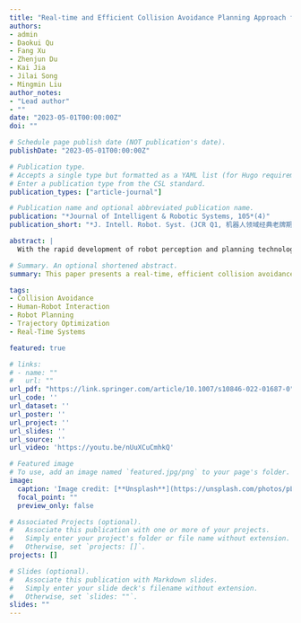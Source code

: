 ```yaml
---
title: "Real-time and Efficient Collision Avoidance Planning Approach for Safe Human-Robot Interaction"
authors:
- admin
- Daokui Qu
- Fang Xu
- Zhenjun Du
- Kai Jia
- Jilai Song
- Mingmin Liu
author_notes:
- "Lead author"
- ""
date: "2023-05-01T00:00:00Z"
doi: ""

# Schedule page publish date (NOT publication's date).
publishDate: "2023-05-01T00:00:00Z"

# Publication type.
# Accepts a single type but formatted as a YAML list (for Hugo requirements).
# Enter a publication type from the CSL standard.
publication_types: ["article-journal"]

# Publication name and optional abbreviated publication name.
publication: "*Journal of Intelligent & Robotic Systems, 105*(4)"
publication_short: "*J. Intell. Robot. Syst. (JCR Q1, 机器人领域经典老牌期刊)*"

abstract: |
  With the rapid development of robot perception and planning technology, robots are gradually getting rid of fixed fences and working closely with humans in a shared workspace. The safety of human-robot coexistence becomes critical. Although various safety-related motion planning methods have been proposed to prevent robots from colliding with obstacles, collision avoidance planning in highly dynamic environments is still an open problem. In this paper, we propose a robust and efficient collision avoidance planning method that generates a collision-free trajectory in real-time by leveraging the complementary strengths of the potential field and optimization. Our approach starts with a new repulsive force generation method that quickly generates collision avoidance actions even if obstacles are moving faster than the robot. To ensure that the robot avoids collisions while converging toward the goal, an optimization method based on quadratic programming is designed to minimize the deviation of the post-optimized trajectory from the reference trajectory by fusing the whole body collision avoidance constraints and constraints dimensionality reduction. Finally, a closed-loop safety protection framework is presented, including obstacle perception, collision avoidance planning, and multi-task optimization. Compared with the existing state-of-the-art collision avoidance planners as well as advanced trajectory optimization methods, our method can generate a shorter collision-free trajectory in less time with a higher success rate. Detailed simulation comparison experiments, as well as real-world comparison experiments, are reported to verify the effectiveness of our method.

# Summary. An optional shortened abstract.
summary: This paper presents a real-time, efficient collision avoidance planning method for safe human-robot interaction, offering faster, more successful collision-free trajectory generation compared to existing methods.

tags:
- Collision Avoidance
- Human-Robot Interaction
- Robot Planning
- Trajectory Optimization
- Real-Time Systems

featured: true

# links:
# - name: ""
#   url: ""
url_pdf: "https://link.springer.com/article/10.1007/s10846-022-01687-0"
url_code: ''
url_dataset: ''
url_poster: ''
url_project: ''
url_slides: ''
url_source: ''
url_video: 'https://youtu.be/nUuXCuCmhkQ'

# Featured image
# To use, add an image named `featured.jpg/png` to your page's folder.
image:
  caption: 'Image credit: [**Unsplash**](https://unsplash.com/photos/pLCdAaMFLTE)'
  focal_point: ""
  preview_only: false

# Associated Projects (optional).
#   Associate this publication with one or more of your projects.
#   Simply enter your project's folder or file name without extension.
#   Otherwise, set `projects: []`.
projects: []

# Slides (optional).
#   Associate this publication with Markdown slides.
#   Simply enter your slide deck's filename without extension.
#   Otherwise, set `slides: ""`.
slides: ""
---
```

